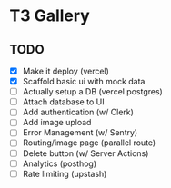 # T3 Gallery

## TODO

- [x] Make it deploy (vercel)
- [x] Scaffold basic ui with mock data
- [ ] Actually setup a DB (vercel postgres)
- [ ] Attach database to UI
- [ ] Add authentication (w/ Clerk)
- [ ] Add image upload
- [ ] Error Management (w/ Sentry)
- [ ] Routing/image page (parallel route)
- [ ] Delete button (w/ Server Actions)
- [ ] Analytics (posthog)
- [ ] Rate limiting (upstash)